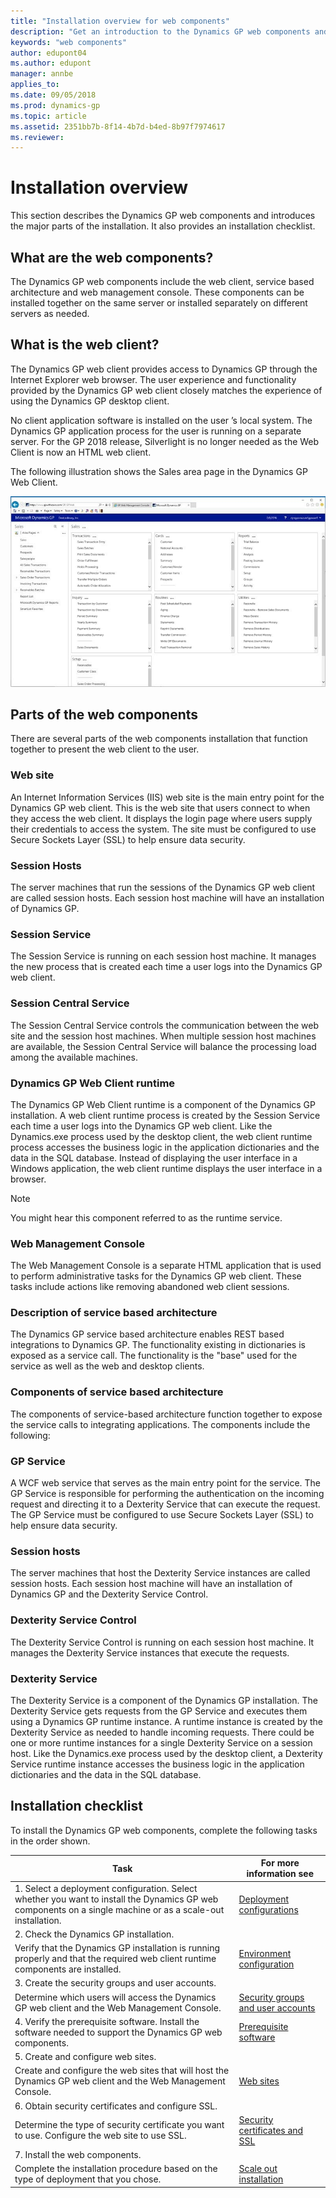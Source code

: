 ```yaml
---
title: "Installation overview for web components"
description: "Get an introduction to the Dynamics GP web components and introduces the major parts of the installation."
keywords: "web components"
author: edupont04
ms.author: edupont
manager: annbe
applies_to: 
ms.date: 09/05/2018
ms.prod: dynamics-gp
ms.topic: article
ms.assetid: 2351bb7b-8f14-4b7d-b4ed-8b97f7974617
ms.reviewer: 
---
```


# Installation overview

This section describes the Dynamics GP web components and introduces the major parts of the installation. It also provides an installation checklist.

## What are the web components?

The Dynamics GP web components include the web client, service based architecture and web management console. These components can be installed together on the same server or installed separately on different servers as needed.

## What is the web client?

The Dynamics GP web client provides access to Dynamics GP through the Internet Explorer web browser. The user experience and functionality provided by the Dynamics GP web client closely matches the experience of using the Dynamics GP desktop client.

No client application software is installed on the user ’s local system. The Dynamics GP application process for the user is running on a separate server. For the GP 2018 release, Silverlight is no longer needed as the Web Client is now an HTML web client.

The following illustration shows the Sales area page in the Dynamics GP Web Client.

![shows the sales area homescreen in dynamics gp in a browser.](media/web-client-homescreen-sales.png "Sales homescreen")  

## Parts of the web components

There are several parts of the web components installation that function together to present the web client to the user.

### Web site

An Internet Information Services (IIS) web site is the main entry point for the Dynamics GP web client. This is the web site that users connect to when they access the web client. It displays the login page where users supply their credentials to access the system. The site must be configured to use Secure Sockets Layer (SSL) to help ensure data security.

### Session Hosts

The server machines that run the sessions of the Dynamics GP web client are called session hosts. Each session host machine will have an installation of Dynamics GP.

### Session Service

The Session Service is running on each session host machine. It manages the new process that is created each time a user logs into the Dynamics GP web client.

### Session Central Service

The Session Central Service controls the communication between the web site and the session host machines. When multiple session host machines are available, the Session Central Service will balance the processing load among the available machines.

### Dynamics GP Web Client runtime

The Dynamics GP Web Client runtime is a component of the Dynamics GP installation. A web client runtime process is created by the Session Service each time a user logs into the Dynamics GP web client. Like the Dynamics.exe process used by the desktop client, the web client runtime process accesses the business logic in the application dictionaries and the data in the SQL database. Instead of displaying the user interface in a Windows application, the web client runtime displays the user interface in a browser.

> [!NOTE]
> You might hear this component referred to as the runtime service.  

### Web Management Console

The Web Management Console is a separate HTML application that is used to perform administrative tasks for the Dynamics GP web client. These tasks include actions like removing abandoned web client sessions.

### Description of service based architecture

The Dynamics GP service based architecture enables REST based integrations to Dynamics GP. The functionality existing in dictionaries is exposed as a service call. The functionality is the "base" used for the service as well as the web and desktop clients.

### Components of service based architecture

The components of service-based architecture function together to expose the service calls to integrating applications. The components include the following:

### GP Service

A WCF web service that serves as the main entry point for the service. The GP Service is responsible for performing the authentication on the incoming request and directing it to a Dexterity Service that can execute the request. The GP Service must be configured to use Secure Sockets Layer (SSL) to help ensure data security.

### Session hosts

The server machines that host the Dexterity Service instances are called session hosts. Each session host machine will have an installation of Dynamics GP and the Dexterity Service Control.

### Dexterity Service Control

The Dexterity Service Control is running on each session host machine. It manages the Dexterity Service instances that execute the requests.

### Dexterity Service

The Dexterity Service is a component of the Dynamics GP installation. The Dexterity Service gets requests from the GP Service and executes them using a Dynamics GP runtime instance. A runtime instance is created by the Dexterity Service as needed to handle incoming requests. There could be one or more runtime instances for a single Dexterity Service on a session host. Like the Dynamics.exe process used by the desktop client, a Dexterity Service runtime instance accesses the business logic in the application dictionaries and the data in the SQL database.

## Installation checklist

To install the Dynamics GP web components, complete the following tasks in the order shown.

| Task    | For more information see   |
|--------|---------------------------|
| 1. Select a deployment configuration. Select whether you want to install the Dynamics GP web components on a single machine or as a scale-out installation. | [Deployment configurations](deployment-configurations.md)|  
| 2. Check the Dynamics GP installation.
 Verify that the Dynamics GP installation is running properly and that the required web client runtime components are installed.  | [Environment configuration](environment-configuration.md) |
| 3. Create the security groups and user accounts.
 Determine which users will access the Dynamics GP web client and the Web Management Console.  | [Security groups and user accounts](security-groups-and-user-accounts.md)  |
| 4. Verify the prerequisite software. Install the software needed to support the Dynamics GP web components.  | [Prerequisite software](prerequisite-software.md) |  
| 5. Create and configure web sites.
 Create and configure the web sites that will host the Dynamics GP web client and the Web Management Console. | [Web sites](web-sites.md) |  
| 6. Obtain security certificates and configure SSL.
 Determine the type of security certificate you want to use. Configure the web site to use SSL. | [Security certificates and SSL](security-certificates-and-SSL.md) |  
| 7. Install the web components.
 Complete the installation procedure based on the type of deployment that you chose. | [Scale out installation](scale-out-installation.md)|  
